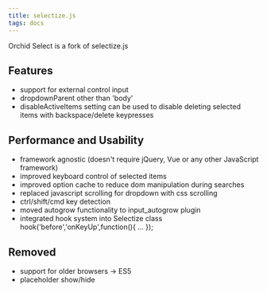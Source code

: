 ```yaml
---
title: selectize.js
tags: docs
---
```


Orchid Select is a fork of selectize.js 


## Features
- support for external control input
- dropdownParent other than 'body'
- disableActiveItems setting can be used to disable deleting selected items with backspace/delete keypresses

## Performance and Usability
- framework agnostic (doesn't require jQuery, Vue or any other JavaScript framework)
- improved keyboard control of selected items
- improved option cache to reduce dom manipulation during searches
- replaced javascript scrolling for dropdown with css scrolling
- ctrl/shift/cmd key detection
- moved autogrow functionality to input_autogrow plugin
- integrated hook system into Selectize class hook('before','onKeyUp',function(){ ... });

## Removed
- support for older browsers -> ES5
- placeholder show/hide
